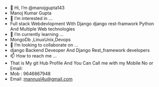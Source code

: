 - 👋 Hi, I’m @manojgupta143
- Manoj Kumar Gupta
- 👀 I’m interested in ...
- Full stack Webdevlopment With Django  django rest-framwork Python And Multiple Web technologies
- 🌱 I’m currently learning ...
- MongoDb ,LinuxUnix,Devops
- 💞️ I’m looking to collaborate on ...
- django Backend Deveoper And Django Rest_framework developers
- 📫 How to reach me ...
- That is My git Hub Profile And You Can Call me with my Mobile No  or Email:
- Mob : 9646867948
- Email :mannusl4u@gmail.com

<!---
manojgupta143/manojgupta143 is a ✨ special ✨ repository because its `README.md` (this file) appears on your GitHub profile.
You can click the Preview link to take a look at your changes.
--->
